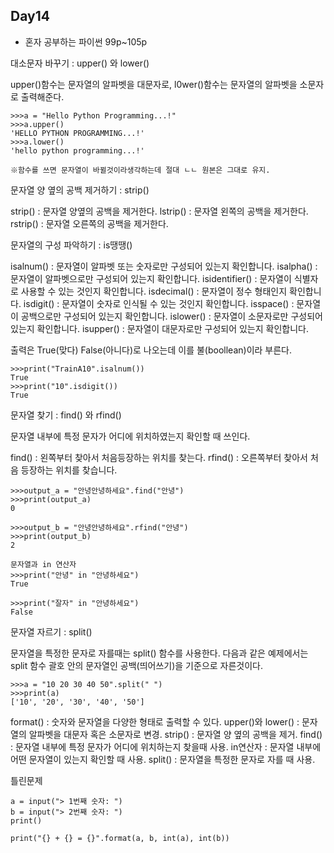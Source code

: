 ## Day14

* 혼자 공부하는 파이썬 99p~105p

대소문자 바꾸기 : upper() 와 lower()

upper()함수는 문자열의 알파벳을 대문자로, l0wer()함수는 문자열의 알파벳을 소문자로 출력해준다.

```
>>>a = "Hello Python Programming...!"
>>>a.upper()
'HELLO PYTHON PROGRAMMING...!'
>>>a.lower()
'hello python programming...!'
```
    ※함수를 쓰면 문자열이 바뀔것이라생각하는데 절대 ㄴㄴ 원본은 그대로 유지.

문자열 양 옆의 공백 제거하기 : strip()

strip() : 문자열 양옆의 공백을 제거한다.
lstrip() : 문자열 왼쪽의 공백을 제거한다.
rstrip() : 문자열 오른쪽의 공백을 제거한다.

문자열의 구성 파악하기 : is땡땡()

isalnum() : 문자열이 알파벳 또는 숫자로만 구성되어 있는지 확인합니다.
isalpha() : 문자열이 알파벳으로만 구성되어 있는지 확인합니다.
isidentifier() : 문자열이 식별자로 사용할 수 있는 것인지 확인합니다.
isdecimal() : 문자열이 정수 형태인지 확인합니다.
isdigit() : 문자열이 숫자로 인식될 수 있는 것인지 확인합니다.
isspace() : 문자열이 공백으로만 구성되어 있는지 확인합니다.
islower() : 문자열이 소문자로만 구성되어 있는지 확인합니다.
isupper() : 문자열이 대문자로만 구성되어 있는지 확인합니다.

출력은 True(맞다) False(아니다)로 나오는데 이를 불(boollean)이라 부른다.

```
>>>print("TrainA10".isalnum())
True
>>>print("10".isdigit())
True
```

문자열 찾기 : find() 와 rfind()

문자열 내부에 특정 문자가 어디에 위치하였는지 확인할 때 쓰인다.

find() : 왼쪽부터 찾아서 처음등장하는 위치를 찾는다.
rfind() : 오른쪽부터 찾아서 처음 등장하는 위치를 찾습니다.

```
>>>output_a = "안녕안녕하세요".find("안녕")
>>>print(output_a)
0

>>>output_b = "안녕안녕하세요".rfind("안녕")
>>>print(output_b)
2

문자열과 in 연산자
>>>print("안녕" in "안녕하세요")
True

>>>print("잘자" in "안녕하세요")
False
```

문자열 자르기 : split()

문자열을 특정한 문자로 자를때는 split() 함수를 사용한다. 다음과 같은 예제에서는
split 함수 괄호 안의 문자열인 공백(띄어쓰기)을 기준으로 자른것이다.

```
>>>a = "10 20 30 40 50".split(" ")
>>>print(a)
['10', '20', '30', '40', '50']
```

format() : 숫자와 문자열을 다양한 형태로 출력할 수 있다.
upper()와 lower() : 문자열의 알파벳을 대문자 혹은 소문자로 변경.
strip() : 문자열 양 옆의 공백을 제거.
find() : 문자열 내부에 특정 문자가 어디에 위치하는지 찾을때 사용.
in연산자 : 문자열 내부에 어떤 문자열이 있는지 확인할 때 사용.
split() : 문자열을 특정한 문자로 자를 때 사용.

틀린문제

```
a = input("> 1번째 숫자: ")
b = input("> 2번째 숫자: ")
print()

print("{} + {} = {}".format(a, b, int(a), int(b))
```
